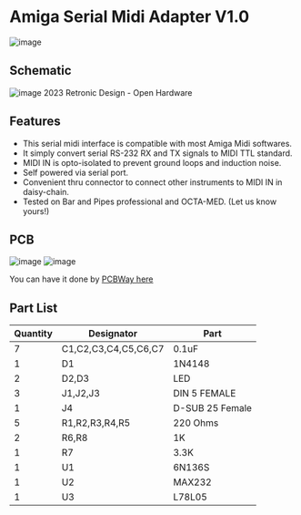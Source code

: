 # Amiga Serial Midi Adapter V1.0
![image](https://user-images.githubusercontent.com/18539931/230471348-be8d304a-eb07-45a7-9e02-33494ddeff53.png)
## Schematic
![image](https://user-images.githubusercontent.com/18539931/230120857-435ea8d5-c045-4a0c-8606-bf8dbc03c01f.png)
2023 Retronic Design - Open Hardware

## Features
- This serial midi interface is compatible with most Amiga Midi softwares.
- It simply convert serial RS-232 RX and TX signals to MIDI TTL standard.
- MIDI IN is opto-isolated to prevent ground loops and induction noise.
- Self powered via serial port.
- Convenient thru connector to connect other instruments to MIDI IN in daisy-chain.
- Tested on Bar and Pipes professional and OCTA-MED. (Let us know yours!)

## PCB
![image](https://user-images.githubusercontent.com/18539931/230123170-9f0f4397-d43f-4cb7-9e8f-0efe7e306aee.png)
![image](https://user-images.githubusercontent.com/18539931/230123259-15924402-458f-4059-888e-28afcf516e82.png)

You can have it done by [PCBWay here](https://www.pcbway.com/project/shareproject/Amiga_Serial_Midi_Adapter_v1_0_d6b9ad10.html)

## Part List

| Quantity | Designator | Part |
| --- | --- | --- |
| 7 |	C1,C2,C3,C4,C5,C6,C7|	0.1uF |
| 1 |	D1 | 1N4148 |
| 2 |	D2,D3 | LED |
| 3 |	J1,J2,J3 | DIN 5 FEMALE |
| 1 |	J4 | D-SUB 25 Female |
| 5 |	R1,R2,R3,R4,R5 | 220 Ohms |
| 2 |	R6,R8 | 1K |
| 1 |	R7 | 3.3K |
| 1 |	U1 | 6N136S |
| 1 |	U2 | MAX232 |
| 1 |	U3 | L78L05 |
